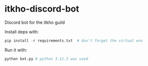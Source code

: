 # itkho-discord-bot
Discord bot for the itkho guild

Install deps with: 
```py
pip install -r requirements.txt  # don't forget the virtual env
```

Run it with:
```py
python bot.py # python 3.11.3 was used
```
